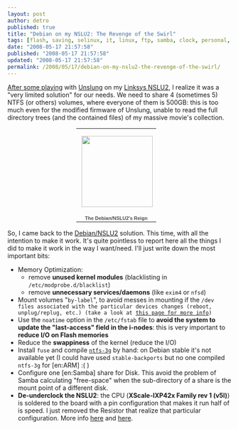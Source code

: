 ```yaml
---
layout: post
author: detro
published: true
title: "Debian on my NSLU2: The Revenge of the Swirl"
tags: [flash, saving, selinux, it, linux, ftp, samba, clock, personal, firmware, nas, hdd, memory, sharing, http, english, curiosity, nslu2, debian, optimization, unslung, hacking]
date: "2008-05-17 21:57:58"
published: "2008-05-17 21:57:58"
updated: "2008-05-17 21:57:58"
permalink: /2008/05/17/debian-on-my-nslu2-the-revenge-of-the-swirl/
---
```


<a href="http://www.detronizator.org/2008/05/11/unslung-on-my-nslu2/">After some playing</a> with <a href="http://www.nslu2-linux.org/wiki/Unslung/HomePage">Unslung</a> on my <a href="http://www.google.com/search?hl=en&q=linksys+nslu2&btnG=Google+Search&meta=">Linksys NSLU2</a>, I realize it was a "very limited solution" for our needs. We need to share 4 (sometimes 5) NTFS (or others) volumes, where everyone of them is 500GB: this is too much even for the modified firmware of Unslung, unable to read the full directory trees (and the contained files) of my massive movie's collection.

<div align="center">
<table style="width:194px;"><tr><td align="center" style="height:194px;background:url(http://picasaweb.google.com/f/img/transparent_album_background.gif) no-repeat left"><a href="http://picasaweb.google.com/detronizator/TheDebianNSLU2SReign"><img src="http://lh6.ggpht.com/detronizator/SC9F6fE2BaE/AAAAAAAAA8I/oz-Ujfnmj9g/s160-c/TheDebianNSLU2SReign.jpg" width="160" height="160" style="margin:1px 0 0 4px;"/></a></td></tr><tr><td style="text-align:center;font-family:arial,sans-serif;font-size:11px"><a href="http://picasaweb.google.com/detronizator/TheDebianNSLU2SReign" style="color:#4D4D4D;font-weight:bold;text-decoration:none;">The Debian/NSL<wbr></wbr>U2&#39;s Reign</a></td></tr></table>
</div>

So, I came back to the <a href="http://www.nslu2-linux.org/wiki/Debian/HomePage">Debian/NSLU2</a> solution. This time, with all the intention to make it work.
It's quite pointless to report here all the things I did to make it work in the way I want/need. I'll just write down the most important bits:
<ul>
<li>Memory Optimization:
<ul>
<li>remove <strong>unused kernel modules</strong> (blacklisting in <code>/etc/modprobe.d/blacklist</code>)</li>
<li>remove <strong>unnecessary services/daemons</strong> (like <code>exim4</code> or <code>nfsd</code>)</li>
</ul>
</li>
<li>Mount volumes "<code>by-label</code>", to avoid messes in mounting if the <code>/dev</code><code> files associated with the particular devices changes (reboot, unplug/replug, etc.) (take a look at <a href="http://en.opensuse.org/NTFS">this page for more info</a>)</code></li>
<li>Use the <code>noatime</code> option in the <code>/etc/fstab</code> file to <strong>avoid the system to update the "last-access" field in the i-nodes</strong>: this is very important to <strong>reduce I/O on Flash memories</strong></li>
<li>Reduce the <strong>swappiness</strong> of the kernel (reduce the I/O)</li>
<li>Install <code>fuse</code> and compile <a href="http://www.ntfs-3g.org/"><code>ntfs-3g</code></a> by hand: on Debian stable it's not available yet (I could have used <code>stable-backports</code> but no one compiled <code>ntfs-3g</code> for [en:ARM] :( )</li>
<li>Configure one [en:Samba] share for Disk. This avoid the problem of Samba calculating "free-space" when the sub-directory of a share is the mount point of a different disk.</li>
<li><strong>De-underclock the NSLU2</strong>: the CPU (<strong>XScale-IXP42x Family rev 1 (v5l)</strong>) is soldered to the board with a pin configuration that makes it run half of is speed. I just removed the Resistor that realize that particular configuration. More info <a href="http://www.nslu2-linux.org/wiki/HowTo/OverClockTheSlug">here</a> and <a href="http://www.intel.com/design/network/manuals/252480.htm">here</a>.
</li>
</ul>
